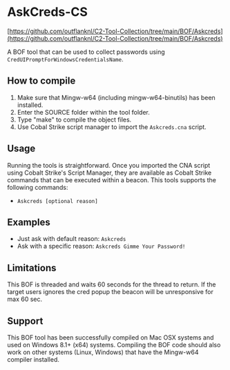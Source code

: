# AskCreds-CS
[https://github.com/outflanknl/C2-Tool-Collection/tree/main/BOF/Askcreds](https://github.com/outflanknl/C2-Tool-Collection/tree/main/BOF/Askcreds)

A BOF tool that can be used to collect passwords using `CredUIPromptForWindowsCredentialsName`.

## How to compile
1. Make sure that Mingw-w64 (including mingw-w64-binutils) has been installed.
2. Enter the SOURCE folder within the tool folder.
3. Type "make" to compile the object files.
4. Use Cobal Strike script manager to import the `Askcreds.cna` script.

## Usage
Running the tools is straightforward. Once you imported the CNA script using Cobalt Strike's Script Manager, they are available as Cobalt Strike commands that can be executed within a beacon. This tools supports the following commands:

* `Askcreds [optional reason]`
  
## Examples
* Just ask with default reason: `Askcreds`
* Ask with a specific reason: `Askcreds Gimme Your Password!`

## Limitations
This BOF is threaded and waits 60 seconds for the thread to return. If the target users ignores the cred popup the beacon will be unresponsive for max 60 sec.

## Support
This BOF tool has been successfully compiled on Mac OSX systems and used on Windows 8.1+ (x64) systems. Compiling the BOF code should also work on other systems (Linux, Windows) that have the Mingw-w64 compiler installed.
